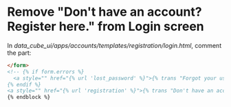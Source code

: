 # Remove  "Don't have an account? Register here." from Login screen
In *data_cube_ui/apps/accounts/templates/registration/login.html*, comment the part:
```html
</form>
<!-- {% if form.errors %}
  <a style="" href="{% url 'lost_password' %}">{% trans "Forgot your username or password? Reset it here." %}</a>
{% endif %}
<a style="" href="{% url 'registration' %}">{% trans "Don't have an account? Register here." %}</a> -->
{% endblock %}
```
